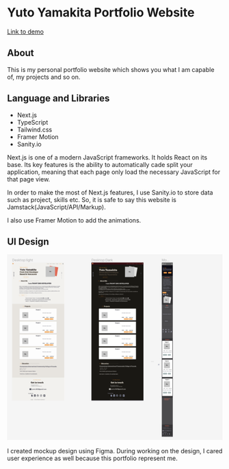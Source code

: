 # Yuto Yamakita Portfolio Website

[Link to demo](https://my-portfolio-two-self-48.vercel.app/)

## About

This is my personal portfolio website which shows you what I am capable of, my projects and so on.

## Language and Libraries

- Next.js
- TypeScript
- Tailwind.css
- Framer Motion
- Sanity.io

Next.js is one of a modern JavaScript frameworks. It holds React on its base.
Its key features is the ability to automatically cade split your application, meaning that each page only load the necessary JavaScript for that page view.

In order to make the most of Next.js features, I use Sanity.io to store data such as project, skills etc.
So, it is safe to say this website is Jamstack(JavaScript/API/Markup).

I also use Framer Motion to add the animations.

## UI Design

![Mock up](public/images/Mockup.png)

I created mockup design using Figma.
During working on the design, I cared user experience as well because this portfolio represent me.
